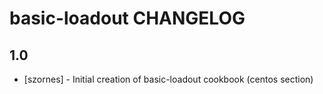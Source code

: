 basic-loadout CHANGELOG
=======================

1.0
-----
- [szornes] - Initial creation of basic-loadout cookbook (centos section)
